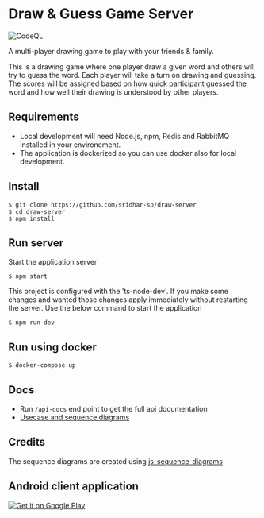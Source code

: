 # Draw & Guess Game Server

![CodeQL](https://github.com/sridhar-sp/draw-server/workflows/CodeQL/badge.svg?branch=master)

A multi-player drawing game to play with your friends & family.

This is a drawing game where one player draw a given word and others will try to guess the word. Each player will take a turn on drawing and guessing. The scores will be assigned based on how quick participant guessed the word and how well their drawing is understood by other players.


## Requirements

* Local development will need Node.js, npm, Redis and RabbitMQ installed in your environement. 
* The application is dockerized so you can use docker also for local development.


## Install

    $ git clone https://github.com/sridhar-sp/draw-server
    $ cd draw-server
    $ npm install

## Run server

Start the application server

    $ npm start

This project is configured with the 'ts-node-dev'. If you make some changes and wanted those changes apply immediately without restarting the server. Use the below command to start the application

    $ npm run dev

## Run using docker

    $ docker-compose up

## Docs

* Run `/api-docs` end point to get the full api documentation
* [Usecase and sequence diagrams](https://sridhar-sp.github.io/draw-server)

## Credits

The sequence diagrams are created using [js-sequence-diagrams](https://bramp.github.io/js-sequence-diagrams/)

## Android client application
<a href='https://play.google.com/store/apps/details?id=com.gandiva.draw'><img alt='Get it on Google Play' src='https://play.google.com/intl/en_us/badges/static/images/badges/en_badge_web_generic.png'/></a>
